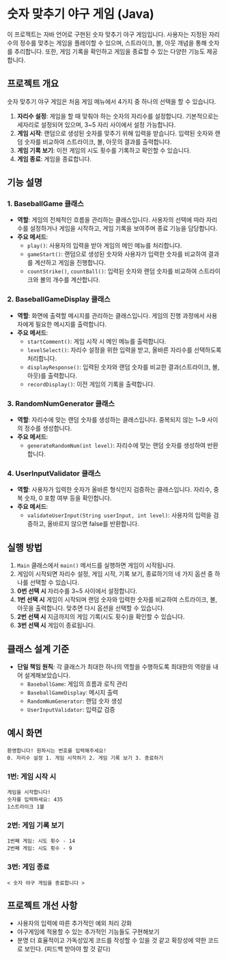 # 숫자 맞추기 야구 게임 (Java)

이 프로젝트는 자바 언어로 구현된 숫자 맞추기 야구 게임입니다. 사용자는 지정된 자리수의 정수를 맞추는 게임을 플레이할 수 있으며, 스트라이크, 볼, 아웃 개념을 통해 숫자를 추리합니다. 또한, 게임 기록을 확인하고 게임을 종료할 수 있는 다양한 기능도 제공합니다.

## 프로젝트 개요

숫자 맞추기 야구 게임은 처음 게임 메뉴에서 4가지 중 하나의 선택을 할 수 있습니다.

1. **자리수 설정**: 게임을 할 때 맞춰야 하는 숫자의 자리수를 설정합니다. 기본적으로는 세자리로 설정되어 있으며, 3~5 자리 사이에서 설정 가능합니다.
2. **게임 시작**: 랜덤으로 생성된 숫자를 맞추기 위해 입력을 받습니다. 입력된 숫자와 랜덤 숫자를 비교하여 스트라이크, 볼, 아웃의 결과를 출력합니다.
3. **게임 기록 보기**: 이전 게임의 시도 횟수를 기록하고 확인할 수 있습니다.
4. **게임 종료**: 게임을 종료합니다.

## 기능 설명

### 1. BaseballGame 클래스

- **역할**: 게임의 전체적인 흐름을 관리하는 클래스입니다. 사용자의 선택에 따라 자리수를 설정하거나 게임을 시작하고, 게임 기록을 보여주며 종료 기능을 담당합니다.
- **주요 메서드**:
  - `play()`: 사용자의 입력을 받아 게임의 메인 메뉴를 처리합니다.
  - `gameStart()`: 랜덤으로 생성된 숫자와 사용자가 입력한 숫자를 비교하여 결과를 계산하고 게임을 진행합니다.
  - `countStrike()`, `countBall()`: 입력된 숫자와 랜덤 숫자를 비교하여 스트라이크와 볼의 개수를 계산합니다.

### 2. BaseballGameDisplay 클래스

- **역할**: 화면에 출력할 메시지를 관리하는 클래스입니다. 게임의 진행 과정에서 사용자에게 필요한 메시지를 출력합니다.
- **주요 메서드**:
  - `startComment()`: 게임 시작 시 메인 메뉴를 출력합니다.
  - `levelSelect()`: 자리수 설정을 위한 입력을 받고, 올바른 자리수를 선택하도록 처리합니다.
  - `displayResponse()`: 입력된 숫자와 랜덤 숫자를 비교한 결과(스트라이크, 볼, 아웃)를 출력합니다.
  - `recordDisplay()`: 이전 게임의 기록을 출력합니다.

### 3. RandomNumGenerator 클래스

- **역할**: 자리수에 맞는 랜덤 숫자를 생성하는 클래스입니다. 중복되지 않는 1~9 사이의 정수를 생성합니다.
- **주요 메서드**:
  - `generateRandomNum(int level)`: 자리수에 맞는 랜덤 숫자를 생성하여 반환합니다.

### 4. UserInputValidator 클래스

- **역할**: 사용자가 입력한 숫자가 올바른 형식인지 검증하는 클래스입니다. 자리수, 중복 숫자, 0 포함 여부 등을 확인합니다.
- **주요 메서드**:
  - `validateUserInput(String userInput, int level)`: 사용자의 입력을 검증하고, 올바르지 않으면 false를 반환합니다.

## 실행 방법

1. `Main` 클래스에서 `main()` 메서드를 실행하면 게임이 시작됩니다.
2. 게임이 시작되면 자리수 설정, 게임 시작, 기록 보기, 종료하기의 네 가지 옵션 중 하나를 선택할 수 있습니다.
3. **0번 선택 시** 자리수를 3~5 사이에서 설정합니다.
4. **1번 선택 시** 게임이 시작되며 랜덤 숫자와 입력한 숫자를 비교하여 스트라이크, 볼, 아웃을 출력합니다. 맞추면 다시 옵션을 선택할 수 있습니다.
5. **2번 선택 시** 지금까지의 게임 기록(시도 횟수)을 확인할 수 있습니다.
6. **3번 선택 시** 게임이 종료됩니다.

## 클래스 설계 기준

- **단일 책임 원칙**: 각 클래스가 최대한 하나의 역할을 수행하도록 최대한의 역량을 내어 설계해보았습니다. 
  - `BaseballGame`: 게임의 흐름과 로직 관리
  - `BaseballGameDisplay`: 메시지 출력
  - `RandomNumGenerator`: 랜덤 숫자 생성
  - `UserInputValidator`: 입력값 검증

## 예시 화면

```
환영합니다! 원하시는 번호를 입력해주세요!
0. 자리수 설정 1. 게임 시작하기 2. 게임 기록 보기 3. 종료하기
```

### 1번: 게임 시작 시

```
게임을 시작합니다!
숫자를 입력하세요: 435
1스트라이크 1볼
```

### 2번: 게임 기록 보기

```
1번째 게임: 시도 횟수 - 14
2번째 게임: 시도 횟수 - 9
```

### 3번: 게임 종료

```
< 숫자 야구 게임을 종료합니다 >
```


## 프로젝트 개선 사항

- 사용자의 입력에 따른 추가적인 예외 처리 강화
- 야구게임에 적용할 수 있는 추가적인 기능들도 구현해보기
- 분명 더 효율적이고 가독성있게 코드를 작성할 수 있을 것 같고 확장성에 약한 코드로 보인다. (피드백 받아야 할 것 같다)

